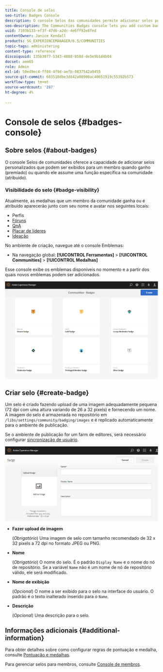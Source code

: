 ```yaml
---
title: Console de selos
seo-title: Badges Console
description: O console Selos das comunidades permite adicionar selos personalizados que podem ser exibidos para membros quando obtidos (premiados) ou quando assumem uma função específica na comunidade (atribuídos)
seo-description: The Communities Badges console lets you add custom badges that can be displayed for members when earned (awarded) or when they take on a specific role in the community (assigned)
uuid: 7103b133-ef3f-47d6-a2dc-4e6ff92e8fed
contentOwner: Janice Kendall
products: SG_EXPERIENCEMANAGER/6.5/COMMUNITIES
topic-tags: administering
content-type: reference
discoiquuid: 135b3077-5343-4888-858d-de5e9b1d4b04
docset: aem65
role: Admin
exl-id: 50ed9ec4-ff04-4f9d-aefb-0837542a9455
source-git-commit: 603518dbe3d842a08900ac40651919c55392b573
workflow-type: tm+mt
source-wordcount: '287'
ht-degree: 4%

---
```


# Console de selos {#badges-console}

## Sobre selos {#about-badges}

O console Selos de comunidades oferece a capacidade de adicionar selos personalizados que podem ser exibidos para um membro quando ganho (premiado) ou quando ele assume uma função específica na comunidade (atribuído).

### Visibilidade do selo {#badge-visibility}

Atualmente, as medalhas que um membro da comunidade ganha ou é atribuído aparecerão junto com seu nome e avatar nos seguintes locais:

* Perfis
* [Fóruns](/help/communities/forum.md)
* [QnA](/help/communities/working-with-qna.md)
* [Placar de líderes](/help/communities/enabling-leaderboard.md)
* [Ideação](/help/communities/ideation-feature.md)

No ambiente de criação, navegue até o console Emblemas:

* Na navegação global: **[!UICONTROL Ferramentas]** > **[!UICONTROL Communities]** > **[!UICONTROL Medalhas]**

Esse console exibe os emblemas disponíveis no momento e a partir dos quais novos emblemas podem ser adicionados.

![badges-homepage](assets/badges-homepage.png)

## Criar selo {#create-badge}

Um selo é criado fazendo upload de uma imagem adequadamente pequena (72 dpi com uma altura variando de 26 a 32 pixels) e fornecendo um nome. A imagem do selo é armazenada no repositório em `/libs/settings/community/badging/images` e é replicado automaticamente para o ambiente de publicação.

Se o ambiente de publicação for um farm de editores, será necessário configurar [sincronização de usuário](/help/communities/sync.md).

![create-badge](assets/create-badge.png)

* **Fazer upload de imagem**

   (*Obrigatório*) Uma imagem de selo com tamanho recomendado de 32 x 32 pixels a 72 dpi no formato JPEG ou PNG.

* **Nome**

   (*Obrigatório*) O nome do selo. É o padrão `Display Name` e o nome do nó de repositório. Se a variável `Name` não é um nome de nó de repositório válido, ele será modificado.

* **Nome de exibição**

   (*Opcional*) O nome a ser exibido para o selo na interface do usuário. O padrão é o texto inalterado inserido para o `Name`.

* **Descrição**

   (*Opcional*) Uma descrição para o selo.

## Informações adicionais {#additional-information}

Para obter detalhes sobre como configurar regras de pontuação e medalha, consulte [Pontuação e medalhas](/help/communities/implementing-scoring.md).

Para gerenciar selos para membros, consulte [Console de membros](/help/communities/members.md).
